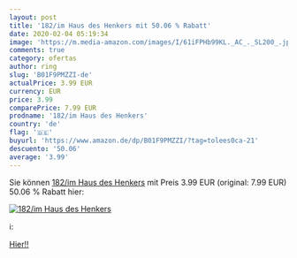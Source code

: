 ```yaml
---
layout: post
title: '182/im Haus des Henkers mit 50.06 % Rabatt'
date: 2020-02-04 05:19:34
image: 'https://m.media-amazon.com/images/I/61iFPHb99KL._AC_._SL200_.jpg'
comments: true
category: ofertas
author: ring
slug: 'B01F9PMZZI-de'
actualPrice: 3.99 EUR
currency: EUR
price: 3.99
comparePrice: 7.99 EUR
prodname: '182/im Haus des Henkers'
country: 'de'
flag: '🇩🇪'
buyurl: 'https://www.amazon.de/dp/B01F9PMZZI/?tag=tolees0ca-21'
descuento: '50.06'
average: '3.99'
---
```


Sie können [182/im Haus des Henkers](https://www.amazon.de/dp/B01F9PMZZI/?tag=tolees0ca-21) mit Preis 3.99 EUR (original: 7.99 EUR) 50.06 % Rabatt hier:

[![182/im Haus des Henkers](https://m.media-amazon.com/images/I/61iFPHb99KL._AC_._SL200_.jpg)](https://www.amazon.de/dp/B01F9PMZZI/?tag=tolees0ca-21)

ℹ️:


[Hier!!](https://www.amazon.de/dp/B01F9PMZZI/?tag=tolees0ca-21)
